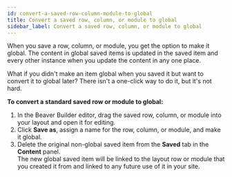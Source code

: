```yaml
---
id: convert-a-saved-row-column-module-to-global
title: Convert a saved row, column, or module to global
sidebar_label: Convert a saved row, column, or module to global
---
```


When you save a row, column, or module, you get the option to make it global.
The content in global saved items is updated in the saved item and every other
instance when you update the content in any one place.

What if you didn't make an item global when you saved it but want to convert
it to global later? There isn't a one-click way to do it, but it's not hard.

**To convert a standard saved row or module to global:**

  1. In the Beaver Builder editor, drag the saved row, column, or module into your layout and open it for editing.
  2. Click **Save as**, assign a name for the row, column, or module, and make it global.
  3. Delete the original non-global saved item from the **Saved** tab in the **Content** panel.  
The new global saved item will be linked to the layout row or module that you
created it from and linked to any future use of it in your site.
